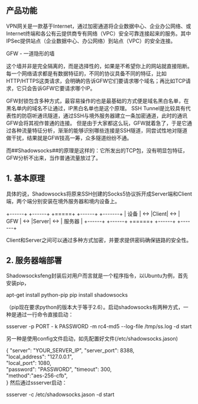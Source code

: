 ## 产品功能

VPN网关是一款基于Internet，通过加密通道将企业数据中心、企业办公网络、或Internet终端和各公有云提供商专有网络（VPC）安全可靠连接起来的服务。其中IPSec提供站点（企业数据中心、办公网络）到站点（VPC）的安全连接。


GFW - 一道隐形的墙

这个墙并非是完全隔离的，而是选择性的，如果是不希望你上的网站就直接阻断。
每一个网络请求都是有数据特征的，不同的协议具备不同的特征，比如HTTP/HTTPS这类请求，会明确的告诉GFW它们要请求哪个域名；再比如TCP请求，它只会告诉GFW它要请求哪个IP。

GFW封锁包含多种方式，最容易操作的也是最基础的方式便是域名黑白名单，在黑名单内的域名不让通过，IP黑白名单也是这个原理。
SSH Tunnel是比较具有代表性的防窃听通讯隧道，通过SSH与境外服务器建立一条加密通道，此时的通讯GFW会将其视作普通的连接。
但是由于大家都这么玩，GFW就着急了，于是它通过各种流量特征分析，渐渐的能够识别哪些连接是SSH隧道，同尝试性地对隧道做干扰，结果就是GFW技高一筹，众多隧道纷纷不通。

而##Shadowsocks##的原理是这样的：它所发出的TCP包，没有明显包特征，GFW分析不出来，当作普通流量放过了。

## 1. 基本原理

具体的说，Shadowsocks将原来SSH创建的Socks5协议拆开成Server端和Client端，两个端分别安装在境外服务器和境内设备上。

+------+     +------+     +=====+     +------+     +-------+
| 设备  | <-> |Client| <-> | GFW | <-> |Server| <-> | 服务器 |
+------+     +------+     +=====+     +------+     +-------+

Client和Server之间可以通过多种方式加密，并要求提供密码确保链路的安全性。

## 2. 服务器端部署

Shadowsocksfeng封装后对用户而言就是一个程序指令，以Ubuntu为例，首先安装pip，

apt-get install python-pip
pip install shadowsocks

（pip现在要求python的版本大于等于2.6）。启动shadowsocks有两种方式，一种是通过一行命令直接启动：

ssserver -p PORT - k PASSWORD -m rc4-md5 --log-file /tmp/ss.log -d start

另一种是使用config文件启动，如先配置好文件(/etc/shadowsocks.jason)

{
  "server": "YOUR_SERVER_IP",
  "server_port": 8388,  
  "local_address": "127.0.0.1",  
  "local_port": 1080,  
  "password": "PASSWORD",
  "timeout": 300,  
  "method":"aes-256-cfb",  
}
然后通过ssserver启动：

ssserver -c /etc/shadowsocks.jason -d start 

